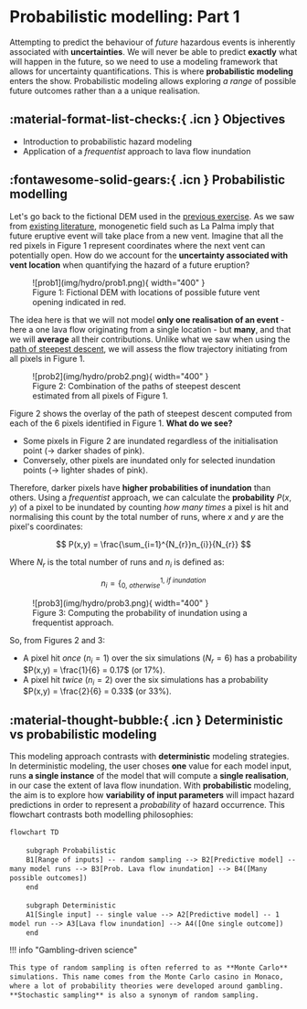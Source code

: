 # Probabilistic modelling: Part 1

Attempting to predict the behaviour of *future* hazardous events is inherently associated with **uncertainties**. We will never be able to predict **exactly** what will happen in the future, so we need to use a modeling framework that allows for uncertainty quantifications. This is where **probabilistic modeling** enters the show. Probabilistic modeling allows exploring *a range* of possible future outcomes rather than a a unique realisation.

## :material-format-list-checks:{ .icn } Objectives

- Introduction to probabilistic hazard modeling 
- Application of a *frequentist* approach to lava flow inundation

## :fontawesome-solid-gears:{ .icn } Probabilistic modelling

Let's go back to the fictional DEM used in the [previous exercise](Hazard_lava_steepest-descent.md#flow-accumulation). As we saw from [existing literature](Hazard_lava_steepest-descent.md#probability-of-vent-opening), monogenetic field such as La Palma imply that future eruptive event will take place from a new vent. Imagine that all the red pixels in Figure 1 represent coordinates where the next vent can potentially open. How do we account for the **uncertainty associated with vent location** when quantifying the hazard of a future eruption?

<figure markdown>
  ![prob1](img/hydro/prob1.png){ width="400" }
  <figcaption>Figure 1: Fictional DEM with locations of possible future vent opening indicated in red.</figcaption>
</figure>

The idea here is that we will not model **only one realisation of an event** - here a one lava flow originating from a single location - but **many**, and that we will **average** all their contributions. Unlike what we saw when using the [path of steepest descent](Hazard_lava_steepest-descent.md#flow-accumulation), we will assess the flow trajectory initiating from all pixels in Figure 1.

<figure markdown>
  ![prob2](img/hydro/prob2.png){ width="400" }
  <figcaption>Figure 2: Combination of the paths of steepest descent estimated from all pixels of Figure 1.</figcaption>
</figure>

Figure 2 shows the overlay of the path of steepest descent computed from each of the 6 pixels identified in Figure 1. **What do we see?**

- Some pixels in Figure 2 are inundated regardless of the initialisation point (&rarr; darker shades of pink).
- Conversely, other pixels are inundated only for selected inundation points (&rarr; lighter shades of pink).

Therefore, darker pixels have **higher probabilities of inundation** than others. Using a *frequentist* approach, we can calculate the **probability** $P(x,y)$ of a pixel to be inundated by counting *how many times* a pixel is hit and normalising this count by the total number of runs, where $x$ and $y$ are the pixel's coordinates:

$$
P(x,y) = \frac{\sum_{i=1}^{N_{r}}n_{i}}{N_{r}}
$$

Where $N_{r}$ is the total number of runs and $n_{i}$ is defined as:

$$
n_{i} = \bigg\{ ^{1,\ if\ inundation} _{0,\ otherwise}
$$

<figure markdown>
  ![prob3](img/hydro/prob3.png){ width="400" }
  <figcaption>Figure 3: Computing the probability of inundation using a frequentist approach.</figcaption>
</figure>

So, from Figures 2 and 3:

- A pixel hit *once* ($n_{i} = 1$) over the six simulations ($N_{r} = 6$) has a probability $P(x,y) = \frac{1}{6} = 0.17$ (or 17%).
- A pixel hit *twice* ($n_{i} = 2$) over the six simulations has a probability $P(x,y) = \frac{2}{6} = 0.33$ (or 33%).

## :material-thought-bubble:{ .icn } Deterministic vs probabilistic modeling 

This modeling approach contrasts with **deterministic** modeling strategies. In deterministic modeling, the user choses **one** value for each model input, runs **a single instance** of the model that will compute a **single realisation**, in our case the extent of lava flow inundation. With **probabilistic** modeling, the aim is to explore how **variability of input parameters** will impact hazard predictions in order to represent a *probability* of hazard occurrence. This flowchart contrasts both modelling philosophies:

```mermaid
flowchart TD

    subgraph Probabilistic
    B1[Range of inputs] -- random sampling --> B2[Predictive model] -- many model runs --> B3[Prob. Lava flow inundation] --> B4([Many possible outcomes])
    end

    subgraph Deterministic 
    A1[Single input] -- single value --> A2[Predictive model] -- 1 model run --> A3[Lava flow inundation] --> A4([One single outcome])
    end
```

!!! info "Gambling-driven science"

    This type of random sampling is often referred to as **Monte Carlo** simulations. This name comes from the Monte Carlo casino in Monaco, where a lot of probability theories were developed around gambling. **Stochastic sampling** is also a synonym of random sampling.

<!-- ## :material-check-bold:{ .icn } Summary -->

